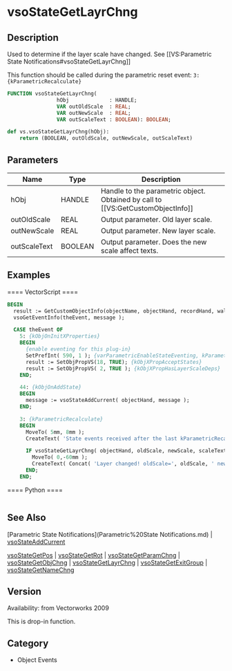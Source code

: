 # vsoStateGetLayrChng

## Description
Used to determine if the layer scale have changed. See [[VS:Parametric State Notifications#vsoStateGetLayrChng]]

This function should be called during the parametric reset event: <code>3: {kParametricRecalculate}</code>

```pascal
FUNCTION vsoStateGetLayrChng(
				hObj             : HANDLE;
				VAR outOldScale  : REAL;
				VAR outNewScale  : REAL;
				VAR outScaleText : BOOLEAN): BOOLEAN;
```

```python
def vs.vsoStateGetLayrChng(hObj):
    return (BOOLEAN, outOldScale, outNewScale, outScaleText)
```

## Parameters
|Name|Type|Description|
|---|---|---|
|hObj|HANDLE|Handle to the parametric object. Obtained by call to [[VS:GetCustomObjectInfo]]|
|outOldScale|REAL|Output parameter. Old layer scale.|
|outNewScale|REAL|Output parameter. New layer scale.|
|outScaleText|BOOLEAN|Output parameter. Does the new scale affect texts.|

## Examples
==== VectorScript ====
```pascal
BEGIN
  result := GetCustomObjectInfo(objectName, objectHand, recordHand, wallHand);
  vsoGetEventInfo(theEvent, message );

  CASE theEvent OF
    5: {kObjOnInitXProperties}
    BEGIN
      {enable eventing for this plug-in}
      SetPrefInt( 590, 1 ); {varParametricEnableStateEventing, kParametricStateEvent_ResetStatesEvent}
      result := SetObjPropVS(18, TRUE); {kObjXPropAcceptStates}
      result := SetObjPropVS( 2, TRUE ); {kObjXPropHasLayerScaleDeps}
    END;	

    44: {kObjOnAddState}
    BEGIN
      message := vsoStateAddCurrent( objectHand, message );
    END;

    3: {kParametricRecalculate}
    BEGIN
      MoveTo( 5mm, 8mm );
      CreateText( 'State events received after the last kParametricRecalculate:' );

      IF vsoStateGetLayrChng( objectHand, oldScale, newScale, scaleText ) THEN BEGIN
        MoveTo( 0,-60mm );
        CreateText( Concat( 'Layer changed! oldScale=', oldScale, ' newScale=', newScale, ' scaleText=', scaleText ) );
      END;
    END;
```
==== Python ====
```python

```

## See Also
[Parametric State Notifications](Parametric%20State Notifications.md) | [vsoStateAddCurrent](vsoStateAddCurrent.md)

[vsoStateGetPos](vsoStateGetPos.md) | [vsoStateGetRot](vsoStateGetRot.md) | [vsoStateGetParamChng](vsoStateGetParamChng.md) | [vsoStateGetObjChng](vsoStateGetObjChng.md) | [vsoStateGetLayrChng](vsoStateGetLayrChng.md) | [vsoStateGetExitGroup](vsoStateGetExitGroup.md) | [vsoStateGetNameChng](vsoStateGetNameChng.md)

## Version
Availability: from Vectorworks 2009

This is drop-in function.

## Category
* Object Events

